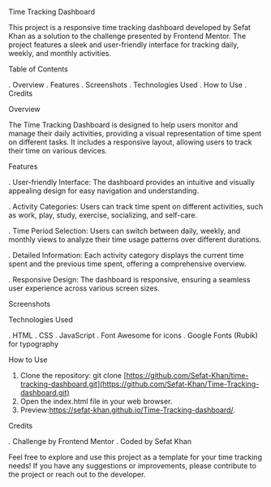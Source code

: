 Time Tracking Dashboard


This project is a responsive time tracking dashboard developed by Sefat Khan as a solution to the challenge presented by Frontend Mentor. The project features a sleek and user-friendly interface for tracking daily, weekly, and monthly activities.

Table of Contents

. Overview
. Features
. Screenshots
. Technologies Used
. How to Use
. Credits

Overview

The Time Tracking Dashboard is designed to help users monitor and manage their daily activities, providing a visual representation of time spent on different tasks. It includes a responsive layout, allowing users to track their time on various devices.

Features

. User-friendly Interface: The dashboard provides an intuitive and visually appealing design for easy navigation and 
  understanding.

. Activity Categories: Users can track time spent on different activities, such as work, play, study, exercise, socializing, 
  and self-care.

. Time Period Selection: Users can switch between daily, weekly, and monthly views to analyze their time usage patterns over 
  different durations.

. Detailed Information: Each activity category displays the current time spent and the previous time spent, offering a 
  comprehensive overview.

. Responsive Design: The dashboard is responsive, ensuring a seamless user experience across various screen sizes.

Screenshots

Technologies Used

. HTML
. CSS
. JavaScript
. Font Awesome for icons
. Google Fonts (Rubik) for typography

How to Use

1. Clone the repository: git clone [https://github.com/Sefat-Khan/time-tracking-dashboard.git](https://github.com/Sefat-Khan/Time-Tracking-dashboard.git)
2. Open the index.html file in your web browser.
3. Preview:https://sefat-khan.github.io/Time-Tracking-dashboard/.

Credits

. Challenge by Frontend Mentor
. Coded by Sefat Khan

Feel free to explore and use this project as a template for your time tracking needs! If you have any suggestions or improvements, please contribute to the project or reach out to the developer.
